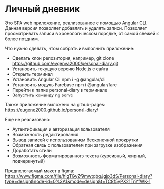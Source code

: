 # Личный дневник

Это SPA web приложение, реализованное с помощью Angular CLI.
Данная версия позволяет добавлять и удалять записи. Позволяет просматривать записи в хронологическом порядке, от самой свежей к более поздним.

Что нужно сделать, чтоы собрать и выполнить приложение:
* Сделать клон репозитория, например, git clone https://github.com/evgenya2000/personal-diary.git
* Установить текущую версию Node.js с сайта
* Открыть терминал
* Установить Angular Cli npm i -g @angular/cli
* Установить модуль Farebase npm i @angular/fare
* Перейти к папке personal-diary в терминале
* Запустить команду ng serve

Также приложение выложено на github-pages: https://eugene2000.github.io/personal-diary/

Еще не реализовано:
* Аутентификация и авторизация пользователя
* Возможность редактирования
* Вывод записей с использованием бесконечной прокрутки
* Обратная связь с пользователем при загрузке изображения
* Доработать стили
* Возможность форматированного текста (курсивный, жирный, подчеркнутый)


Предпологаемый макет в figma: https://www.figma.com/file/hIgTGyZf9mwtqbqJgjp3dS/Personal-diary?type=design&node-id=0%3A1&mode=design&t=TC8f5yPX21TnYfWK-1

